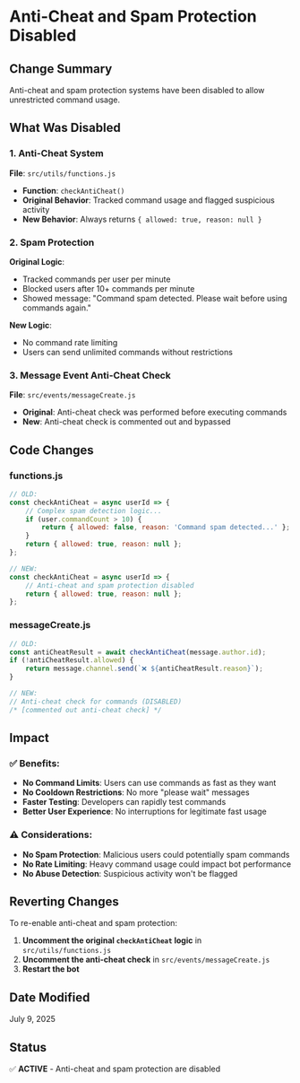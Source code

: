 # Anti-Cheat and Spam Protection Disabled

## Change Summary
Anti-cheat and spam protection systems have been disabled to allow unrestricted command usage.

## What Was Disabled

### 1. Anti-Cheat System
**File**: `src/utils/functions.js`
- **Function**: `checkAntiCheat()`
- **Original Behavior**: Tracked command usage and flagged suspicious activity
- **New Behavior**: Always returns `{ allowed: true, reason: null }`

### 2. Spam Protection
**Original Logic**:
- Tracked commands per user per minute
- Blocked users after 10+ commands per minute
- Showed message: "Command spam detected. Please wait before using commands again."

**New Logic**:
- No command rate limiting
- Users can send unlimited commands without restrictions

### 3. Message Event Anti-Cheat Check
**File**: `src/events/messageCreate.js`
- **Original**: Anti-cheat check was performed before executing commands
- **New**: Anti-cheat check is commented out and bypassed

## Code Changes

### functions.js
```javascript
// OLD:
const checkAntiCheat = async userId => {
    // Complex spam detection logic...
    if (user.commandCount > 10) {
        return { allowed: false, reason: 'Command spam detected...' };
    }
    return { allowed: true, reason: null };
};

// NEW:
const checkAntiCheat = async userId => {
    // Anti-cheat and spam protection disabled
    return { allowed: true, reason: null };
};
```

### messageCreate.js
```javascript
// OLD:
const antiCheatResult = await checkAntiCheat(message.author.id);
if (!antiCheatResult.allowed) {
    return message.channel.send(`❌ ${antiCheatResult.reason}`);
}

// NEW:
// Anti-cheat check for commands (DISABLED)
/* [commented out anti-cheat check] */
```

## Impact

### ✅ **Benefits**:
- **No Command Limits**: Users can use commands as fast as they want
- **No Cooldown Restrictions**: No more "please wait" messages
- **Faster Testing**: Developers can rapidly test commands
- **Better User Experience**: No interruptions for legitimate fast usage

### ⚠️ **Considerations**:
- **No Spam Protection**: Malicious users could potentially spam commands
- **No Rate Limiting**: Heavy command usage could impact bot performance
- **No Abuse Detection**: Suspicious activity won't be flagged

## Reverting Changes
To re-enable anti-cheat and spam protection:

1. **Uncomment the original `checkAntiCheat` logic** in `src/utils/functions.js`
2. **Uncomment the anti-cheat check** in `src/events/messageCreate.js`
3. **Restart the bot**

## Date Modified
July 9, 2025

## Status
✅ **ACTIVE** - Anti-cheat and spam protection are disabled
